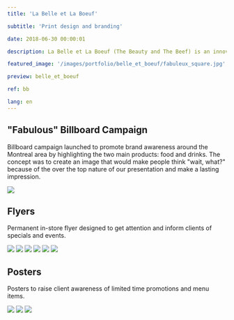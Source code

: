 ```yaml
---
title: 'La Belle et La Boeuf'

subtitle: 'Print design and branding'

date: 2018-06-30 00:00:01

description: La Belle et La Boeuf (The Beauty and The Beef) is an innovative burger bar chain. They're branding is grungy and punk, with a bit of nostalgia. Their stores feature walls covered in graffiti and will always be playing some old-school hip hop music or rock and roll classics.

featured_image: '/images/portfolio/belle_et_boeuf/fabuleux_square.jpg'

preview: belle_et_boeuf

ref: bb

lang: en
---
```


## "Fabulous" Billboard Campaign

Billboard campaign launched to promote brand awareness around the Montreal area by highlighting the two main products: food and drinks.
The concept was to create an image that would make people think "wait, what?" because of the over the top nature of our presentation and make a lasting impression.

![](/images/portfolio/belle_et_boeuf/fabuleux.jpg)


## Flyers

Permanent in-store flyer designed to get attention and inform clients of specials and events.

<div class="gallery" data-columns="3">
	<img src="/images/portfolio/belle_et_boeuf/bento_box_flyer.jpg">
	<img src="/images/portfolio/belle_et_boeuf/spank_me_burger_flyer.jpg">
	<img src="/images/portfolio/belle_et_boeuf/shots_flyer.jpg">
	<img src="/images/portfolio/belle_et_boeuf/happy_hour_flyer.jpg">
	<img src="/images/portfolio/belle_et_boeuf/ave_caesar.jpg">
	<img src="/images/portfolio/belle_et_boeuf/nuclear_burger_flyer.jpg">
</div>

## Posters

Posters to raise client awareness of limited time promotions and menu items.

<div class="gallery" data-columns="3">
	<img src="/images/portfolio/belle_et_boeuf/miami-vice-poster.jpg">
	<img src="/images/portfolio/belle_et_boeuf/superbowl-2019.jpg">
	<img src="/images/portfolio/belle_et_boeuf/misty-twist.jpg">
</div>